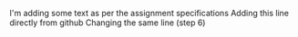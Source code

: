 I'm adding some text as per the assignment specifications
Adding this line directly from github
Changing the same line (step 6)